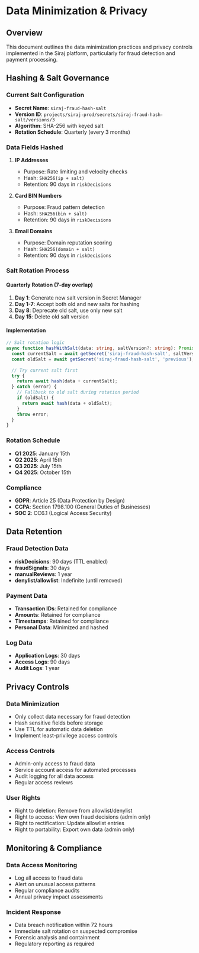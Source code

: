 # Data Minimization & Privacy

## Overview
This document outlines the data minimization practices and privacy controls implemented in the Siraj platform, particularly for fraud detection and payment processing.

## Hashing & Salt Governance

### Current Salt Configuration
- **Secret Name**: `siraj-fraud-hash-salt`
- **Version ID**: `projects/siraj-prod/secrets/siraj-fraud-hash-salt/versions/3`
- **Algorithm**: SHA-256 with keyed salt
- **Rotation Schedule**: Quarterly (every 3 months)

### Data Fields Hashed
1. **IP Addresses**
   - Purpose: Rate limiting and velocity checks
   - Hash: `SHA256(ip + salt)`
   - Retention: 90 days in `riskDecisions`

2. **Card BIN Numbers**
   - Purpose: Fraud pattern detection
   - Hash: `SHA256(bin + salt)`
   - Retention: 90 days in `riskDecisions`

3. **Email Domains**
   - Purpose: Domain reputation scoring
   - Hash: `SHA256(domain + salt)`
   - Retention: 90 days in `riskDecisions`

### Salt Rotation Process

#### Quarterly Rotation (7-day overlap)
1. **Day 1**: Generate new salt version in Secret Manager
2. **Day 1-7**: Accept both old and new salts for hashing
3. **Day 8**: Deprecate old salt, use only new salt
4. **Day 15**: Delete old salt version

#### Implementation
```typescript
// Salt rotation logic
async function hashWithSalt(data: string, saltVersion?: string): Promise<string> {
  const currentSalt = await getSecret('siraj-fraud-hash-salt', saltVersion || 'latest');
  const oldSalt = await getSecret('siraj-fraud-hash-salt', 'previous');
  
  // Try current salt first
  try {
    return await hash(data + currentSalt);
  } catch (error) {
    // Fallback to old salt during rotation period
    if (oldSalt) {
      return await hash(data + oldSalt);
    }
    throw error;
  }
}
```

### Rotation Schedule
- **Q1 2025**: January 15th
- **Q2 2025**: April 15th
- **Q3 2025**: July 15th
- **Q4 2025**: October 15th

### Compliance
- **GDPR**: Article 25 (Data Protection by Design)
- **CCPA**: Section 1798.100 (General Duties of Businesses)
- **SOC 2**: CC6.1 (Logical Access Security)

## Data Retention

### Fraud Detection Data
- **riskDecisions**: 90 days (TTL enabled)
- **fraudSignals**: 30 days
- **manualReviews**: 1 year
- **denylist/allowlist**: Indefinite (until removed)

### Payment Data
- **Transaction IDs**: Retained for compliance
- **Amounts**: Retained for compliance
- **Timestamps**: Retained for compliance
- **Personal Data**: Minimized and hashed

### Log Data
- **Application Logs**: 30 days
- **Access Logs**: 90 days
- **Audit Logs**: 1 year

## Privacy Controls

### Data Minimization
- Only collect data necessary for fraud detection
- Hash sensitive fields before storage
- Use TTL for automatic data deletion
- Implement least-privilege access controls

### Access Controls
- Admin-only access to fraud data
- Service account access for automated processes
- Audit logging for all data access
- Regular access reviews

### User Rights
- Right to deletion: Remove from allowlist/denylist
- Right to access: View own fraud decisions (admin only)
- Right to rectification: Update allowlist entries
- Right to portability: Export own data (admin only)

## Monitoring & Compliance

### Data Access Monitoring
- Log all access to fraud data
- Alert on unusual access patterns
- Regular compliance audits
- Annual privacy impact assessments

### Incident Response
- Data breach notification within 72 hours
- Immediate salt rotation on suspected compromise
- Forensic analysis and containment
- Regulatory reporting as required
